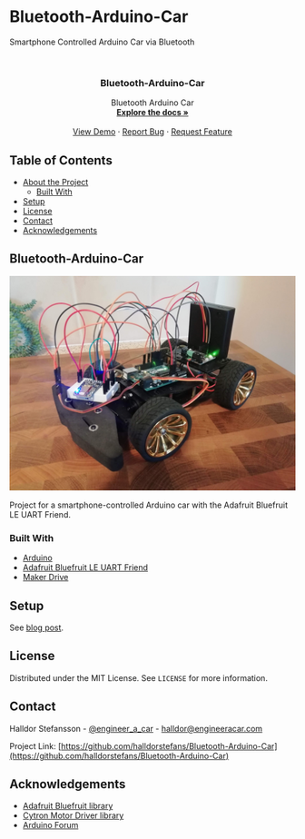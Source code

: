 # Bluetooth-Arduino-Car
Smartphone Controlled Arduino Car via Bluetooth

<!-- PROJECT LOGO -->
<br />
<p align="center">
  <h3 align="center">Bluetooth-Arduino-Car</h3>

  <p align="center">
    Bluetooth Arduino Car
    <br />
    <a href="https://github.com/halldorstefans/Bluetooth-Arduino-Car"><strong>Explore the docs »</strong></a>
    <br />
    <br />
    <a href="https://github.com/halldorstefans/Bluetooth-Arduino-Car">View Demo</a>
    ·
    <a href="https://github.com/halldorstefans/Bluetooth-Arduino-Car/issues">Report Bug</a>
    ·
    <a href="https://github.com/halldorstefans/Bluetooth-Arduino-Car/issues">Request Feature</a>
  </p>
</p>



<!-- TABLE OF CONTENTS -->
## Table of Contents

* [About the Project](#project-name)
  * [Built With](#built-with)
* [Setup](#setup)
* [License](#license)
* [Contact](#contact)
* [Acknowledgements](#acknowledgements)



<!-- ABOUT THE PROJECT -->
## Bluetooth-Arduino-Car

![Bluetooth Arduino Car with Four Wheels](bluetooth_car.jpg)

Project for a smartphone-controlled Arduino car with the Adafruit Bluefruit LE UART Friend.

### Built With

* [Arduino](https://www.arduino.cc/)
* [Adafruit Bluefruit LE UART Friend](https://learn.adafruit.com/introducing-the-adafruit-bluefruit-le-uart-friend)
* [Maker Drive](https://www.cytron.io/p-maker-drive-simplifying-h-bridge-motor-driver-for-beginner)


<!-- GETTING STARTED -->
## Setup

See [blog post](https://www.engineeracar.com/bluetooth-arduino-car/).

<!-- LICENSE -->
## License

Distributed under the MIT License. See `LICENSE` for more information.


<!-- CONTACT -->
## Contact

Halldor Stefansson - [@engineer_a_car](https://twitter.com/engineer_a_car) - halldor@engineeracar.com

Project Link: [https://github.com/halldorstefans/Bluetooth-Arduino-Car](https://github.com/halldorstefans/Bluetooth-Arduino-Car)

<!-- ACKNOWLEDGEMENTS -->
## Acknowledgements
* [Adafruit Bluefruit library](https://github.com/adafruit/Adafruit_BluefruitLE_nRF51)
* [Cytron Motor Driver library](https://github.com/CytronTechnologies/CytronMotorDriver)
* [Arduino Forum](https://forum.arduino.cc/t/servo-and-dc-motor-working-at-the-same-time/341985)
